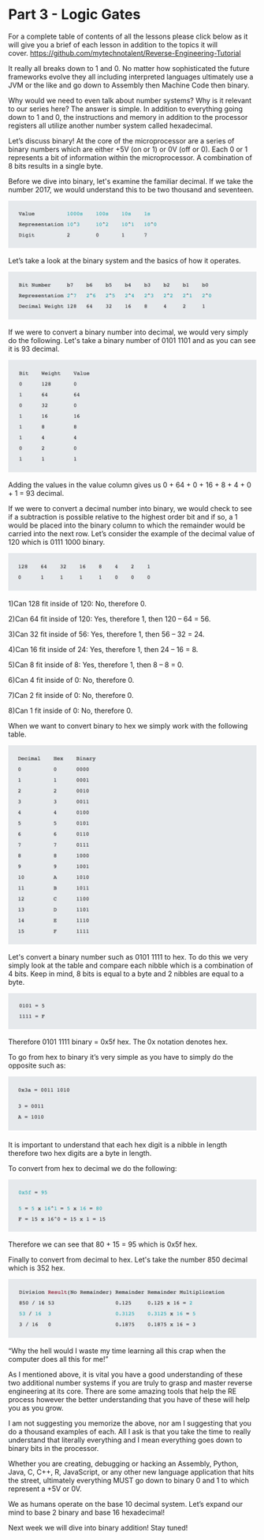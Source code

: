 # Part 3 - Logic Gates

For a complete table of contents of all the lessons please click below as it will give you a brief of each lesson in addition to the topics it will cover.&nbsp;https://github.com/mytechnotalent/Reverse-Engineering-Tutorial

It really all breaks down to 1 and 0.&nbsp;No matter how sophisticated the future frameworks evolve they all including interpreted languages ultimately use a JVM or the like and go down to Assembly then Machine Code then binary.

Why would we need to even talk about number systems?&nbsp;Why is it relevant to our series here?&nbsp;The answer is simple.&nbsp;In addition to everything going down to 1 and 0, the instructions and memory in addition to the processor registers all utilize another number system called hexadecimal.&nbsp;

Let’s discuss binary!&nbsp;At the core of the microprocessor are a series of binary numbers which are either +5V (on or 1) or 0V (off or 0). Each 0 or 1 represents a bit of information within the microprocessor. A combination of 8 bits results in a single byte.

Before we dive into binary, let's examine the familiar decimal. If we take the number 2017, we would understand this to be two thousand and seventeen.

<div class="slate-resizable-image-embed slate-image-embed__resize-full-width"><img src="/imgs/1536316029655.jpg"/></div>

Let’s take a look at the binary system and the basics of how it operates.

<div class="slate-resizable-image-embed slate-image-embed__resize-full-width"><img src="/imgs/1536316062694.jpg"/></div>

If we were to convert a binary number into decimal, we would very simply do the following. Let's take a binary number of 0101 1101 and as you can see it is 93 decimal.

<div class="slate-resizable-image-embed slate-image-embed__resize-full-width"><img src="/imgs/1536316087192.jpg"/></div>

Adding the values in the value column gives us 0 + 64 + 0 + 16 + 8 + 4 + 0 + 1 = 93 decimal.

If we were to convert a decimal number into binary, we would check to see if a subtraction is possible relative to the highest order bit and if so, a 1 would be placed into the binary column to which the remainder would be carried into the next row. Let’s consider the example of the decimal value of 120 which is 0111 1000 binary.

<div class="slate-resizable-image-embed slate-image-embed__resize-full-width"><img src="/imgs/1536316117407.jpg"/></div>

1)Can 128 fit inside of 120: No, therefore 0.

2)Can 64 fit inside of 120: Yes, therefore 1, then 120 – 64 = 56.

3)Can 32 fit inside of 56: Yes, therefore 1, then 56 – 32 = 24.

4)Can 16 fit inside of 24: Yes, therefore 1, then 24 – 16 = 8.

5)Can 8 fit inside of 8: Yes, therefore 1, then 8 – 8 = 0.

6)Can 4 fit inside of 0: No, therefore 0.

7)Can 2 fit inside of 0: No, therefore 0.

8)Can 1 fit inside of 0: No, therefore 0.

When we want to convert binary to hex we simply work with the following table.

<div class="slate-resizable-image-embed slate-image-embed__resize-full-width"><img src="/imgs/1536316179552.jpg"/></div>

Let's convert a binary number such as 0101 1111 to hex. To do this we very simply look at the table and compare each nibble which is a combination of 4 bits. Keep in mind, 8 bits is equal to a byte and 2 nibbles are equal to a byte.

<div class="slate-resizable-image-embed slate-image-embed__resize-full-width"><img src="/imgs/1536316203991.jpg"/></div>

Therefore 0101 1111 binary = 0x5f hex. The 0x notation denotes hex.

To go from hex to binary it’s very simple as you have to simply do the opposite such as:

<div class="slate-resizable-image-embed slate-image-embed__resize-full-width"><img src="/imgs/1536316238835.jpg"/></div>

It is important to understand that each hex digit is a nibble in length therefore two hex digits are a byte in length.

To convert from hex to decimal we do the following:

<div class="slate-resizable-image-embed slate-image-embed__resize-full-width"><img src="/imgs/1536316267782.jpg"/></div>

Therefore we can see that 80 + 15 = 95 which is 0x5f hex.

Finally to convert from decimal to hex. Let's take the number 850 decimal which is 352 hex.

<div class="slate-resizable-image-embed slate-image-embed__resize-full-width"><img src="/imgs/1536316294127.jpg"/></div>

“Why the hell would I waste my time learning all this crap when the computer does all this for me!”

As I mentioned above, it is vital you have a good understanding of these two additional number systems if you are truly to grasp and master reverse engineering at its core.&nbsp;There are some amazing tools that help the RE process however the better understanding that you have of these will help you as you grow.

I am not suggesting you memorize the above, nor am I suggesting that you do a thousand examples of each. All I ask is that you take the time to really understand that literally everything and I mean everything goes down to binary bits in the processor.

Whether you are creating, debugging or hacking an Assembly, Python, Java, C, C++, R, JavaScript, or any other new language application that hits the street, ultimately everything MUST go down to binary 0 and 1 to which represent a +5V or 0V.

We as humans operate on the base 10 decimal system.&nbsp;Let’s expand our mind to base 2 binary and base 16 hexadecimal!

Next week we will dive into binary addition! Stay tuned!